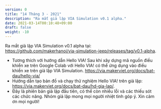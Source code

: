 ```yaml
---
version: 0
title: "14 Tháng 3 - 2021"
description: "Ra mắt giả lập VIA Simulation v0.1 alpha."
date: 2021-03-14T00:10:48+09:00
draft: false
weight: -10
---
```


Ra mắt giả lập VIA Simulation v0.1 alpha tại: <https://github.com/makerhanoi/via-simulation-jeep/releases/tag/v0.1-alpha>.

- Tương thích với hướng dẫn Hello VIA! Sau khi xây dựng mã nguồn điều khiển xe trên Google Colab với Hello VIA! có thể ứng dụng vào điều khiển xe trên giả lập VIA Simulation. https://via.makerviet.org/docs/bat-dau/hello-via/
- Hướng dẫn tạo bản đồ và chạy thử nghiệm Hello VIA! trên giả lập: https://via.makerviet.org/docs/bat-dau/hd-gia-lap/.
- Đây là phiên bản giả lập đầu tiên, có thể còn nhiều lỗi và các thiếu sót các chức năng. Nhóm giả lập mong mọi người nhiệt tình góp ý. Xin cảm ơn mọi người!
